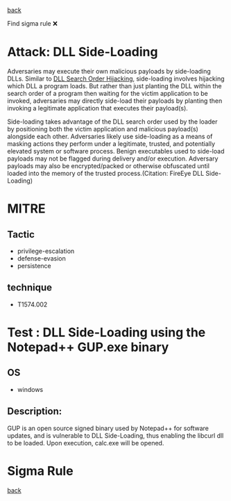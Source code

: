 
[back](../index.md)

Find sigma rule :x: 

# Attack: DLL Side-Loading 

Adversaries may execute their own malicious payloads by side-loading DLLs. Similar to [DLL Search Order Hijacking](https://attack.mitre.org/techniques/T1574/001), side-loading involves hijacking which DLL a program loads. But rather than just planting the DLL within the search order of a program then waiting for the victim application to be invoked, adversaries may directly side-load their payloads by planting then invoking a legitimate application that executes their payload(s).

Side-loading takes advantage of the DLL search order used by the loader by positioning both the victim application and malicious payload(s) alongside each other. Adversaries likely use side-loading as a means of masking actions they perform under a legitimate, trusted, and potentially elevated system or software process. Benign executables used to side-load payloads may not be flagged during delivery and/or execution. Adversary payloads may also be encrypted/packed or otherwise obfuscated until loaded into the memory of the trusted process.(Citation: FireEye DLL Side-Loading)

# MITRE
## Tactic
  - privilege-escalation
  - defense-evasion
  - persistence


## technique
  - T1574.002


# Test : DLL Side-Loading using the Notepad++ GUP.exe binary
## OS
  - windows


## Description:
GUP is an open source signed binary used by Notepad++ for software updates, and is vulnerable to DLL Side-Loading, thus enabling the libcurl dll to be loaded.
Upon execution, calc.exe will be opened.


# Sigma Rule


[back](../index.md)
